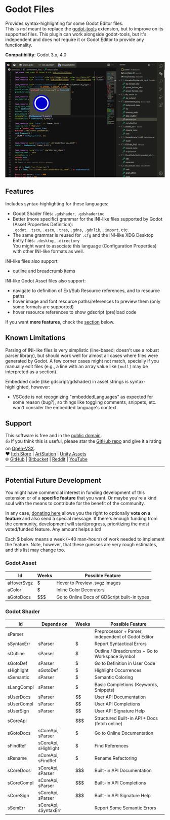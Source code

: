 # Godot Files

Provides syntax-highlighting for some Godot Editor files.  
This is *not* meant to replace the [godot-tools] extension, but to improve on its supported files. This plugin can work alongside godot-tools, but it's independent and does not require it or Godot Editor to provide any functionality.

[godot-tools]: https://github.com/godotengine/godot-vscode-plugin

**Compatibility**: Godot 3.x, 4.0

![Screenshot of godot-files extension for VSCode on a tscn file, showing syntax-coloring, outline and hover preview feature](./docs/showcase-gdasset.webp)

## Features

Includes syntax-highlighting for these languages:

- Godot Shader files: `.gdshader`, `.gdshaderinc`
- Better (more specific) grammar for the INI-like files supported by Godot (Asset Properties Definition):  
  `.godot`, `.tscn`, `.escn`, `.tres`, `.gdns`, `.gdnlib`, `.import`, etc.
- The same grammar is reused for `.cfg` and the INI-like XDG Desktop Entry files: `.desktop`, `.directory`  
  You might want to associate this language (Configuration Properties) with other INI-like formats as well.

INI-like files also support:

- outline and breadcrumb items

INI-like Godot Asset files also support:

- navigate to definition of Ext/Sub Resource references, and to resource paths
- hover image and font resource paths/references to preview them (only some formats are supported)
- hover resource references to show gdscript (pre)load code

If you want **more features**, check the [section](#potential-future-development) below.

## Known Limitations

Parsing of INI-like files is very simplistic (line-based; doesn't use a robust parser library), but should work well for almost all cases where files were generated by Godot. A few corner cases might not match, specially if you manually edit files (e.g., a line with an array value like `[null]` may be interpreted as a section).

Embedded code (like gdscript/gdshader) in asset strings is syntax-highlighted, however:

- VSCode is not recognizing "embeddedLanguages" as expected for some reason (bug?), so things like toggling comments,
  snippets, etc. won't consider the embedded language's context.

## Support

This software is free and in the [public domain].  
👍 If you think this is useful, please star the [GitHub repo] and give it a rating on [Open-VSX].  
❤️ [Itch Store] | [ArtStation] | [Unity Assets]  
🌐 [GitHub] | [Bitbucket] | [Reddit] | [YouTube]

[public domain]: https://unlicense.org/
[GitHub repo]: https://github.com/AlfishSoftware/godot-files-vscode
[Open-VSX]: https://open-vsx.org/extension/alfish/godot-files
[Itch Store]: https://alfish.itch.io/
[ArtStation]: https://www.artstation.com/a/26333626
[Unity Assets]: https://assetstore.unity.com/publishers/30331
[GitHub]: https://github.com/AlfishSoftware
[Bitbucket]: https://bitbucket.org/alfish/workspace/repositories
[Reddit]: https://www.reddit.com/user/AlfishSoftware/
[YouTube]: https://www.youtube.com/channel/UCMaO6Qb1IcyEBo7AcMlQ78g

---

## Potential Future Development

You might have commercial interest in funding development of this extension or of a **specific feature** that you want. Or maybe you're a kind soul with the means to contribute for the benefit of the community.

In any case, [donating here] allows you the right to optionally **vote on a feature** and also send a special message. If there's enough funding from the community, development will start/progress, prioritizing the most voted/funded feature. Any amount helps a lot!

[donating here]: https://alfish.itch.io/godot-files-vscode

Each $ below means a week (~40 man-hours) of work needed to implement the feature. Note, however, that these guesses are very rough estimates, and this list may change too.

### Godot Asset

Id | Weeks | Possible Feature
-|-|-
aHoverSvgz | $ | Hover to Preview .svgz Images
aColor | $ | Inline Color Decorators
aGotoDocs | $$$ | Go to Online Docs of GDScript built-in types

### Godot Shader

Id | Depends on | Weeks | Possible Feature
-|-|-|-
sParser | | $$$$$$$$ | Preprocessor + Parser, independent of Godot Editor
sSyntaxErr | sParser | $ | Report Syntactical Errors
sOutline | sParser | $ | Outline / Breadcrumbs + Go to Workspace Symbol
sGotoDef | sParser | $ | Go to Definition in User Code
sHighlight | sGotoDef | $ | Highlight Occurrences
sSemantic | sParser | $ | Semantic Coloring
sLangCompl | sParser | $ | Basic Completions (Keywords, Snippets)
sUserDocs | sParser | $$ | User API Documentation
sUserCompl | sParser | $$ | User API Completions
sUserSign | sParser | $$ | User API Signature Help
sCoreApi | | $$$ | Structured Built-in API + Docs (fetch online)
sGotoDocs | sCoreApi, sParser | $ | Go to Online Documentation
sFindRef | sCoreApi, sHighlight | $ | Find References
sRename | sCoreApi, sFindRef | $ | Rename Refactoring
sCoreDocs | sCoreApi, sParser | $$$ | Built-in API Documentation
sCoreCompl | sCoreApi, sParser | $$$ | Built-in API Completions
sCoreSign | sCoreApi, sParser | $$$ | Built-in API Signature Help
sSemErr | sCoreApi, sSyntaxErr | $$$$ | Report Some Semantic Errors

<!-- No plans for: sFixErr, sCodeLens, sColor, sFormatFile, sFormatSel, sFormatAuto -->
